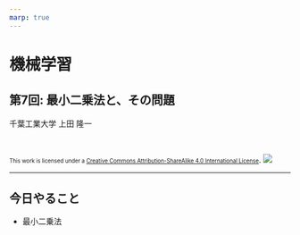 ```yaml
---
marp: true
---
```


<!-- footer: "機械学習（と統計）第7回" -->

# 機械学習

## 第7回: 最小二乗法と、その問題

千葉工業大学 上田 隆一

<br />

<span style="font-size:70%">This work is licensed under a </span>[<span style="font-size:70%">Creative Commons Attribution-ShareAlike 4.0 International License</span>](https://creativecommons.org/licenses/by-sa/4.0/).
![](https://i.creativecommons.org/l/by-sa/4.0/88x31.png)

---

<!-- paginate: true -->

## 今日やること

- 最小二乗法
